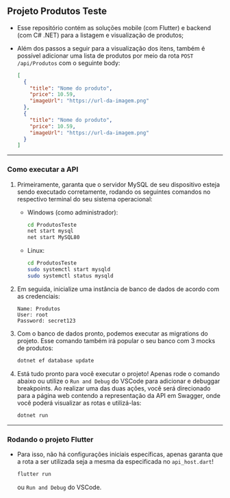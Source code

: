 ## Projeto Produtos Teste

- Esse repositório contém as soluções mobile (com Flutter) e backend (com C# .NET) para a listagem e visualização de produtos;
- Além dos passos a seguir para a visualização dos itens, também é possível adicionar uma lista de produtos por meio da rota `POST` `/api/Produtos` com o seguinte body:

  ```json
  [
    {
      "title": "Nome do produto",
      "price": 10.59,
      "imageUrl": "https://url-da-imagem.png"
    },
    {
      "title": "Nome do produto",
      "price": 10.59,
      "imageUrl": "https://url-da-imagem.png"
    }
  ]
  ```

___

### Como executar a API

1. Primeiramente, garanta que o servidor MySQL de seu dispositivo esteja sendo executado corretamente, rodando os seguintes comandos no respectivo terminal do seu sistema operacional:

    - Windows (como administrador):
      ```sh
      cd ProdutosTeste
      net start mysql
      net start MySQL80
      ```

    - Linux:
      ```sh
      cd ProdutosTeste
      sudo systemctl start mysqld
      sudo systemctl status mysqld
      ```

2. Em seguida, inicialize uma instância de banco de dados de acordo com as credenciais:

    ```
    Name: Produtos
    User: root
    Password: secret123
    ```

3. Com o banco de dados pronto, podemos executar as migrations do projeto. Esse comando também irá popular o seu banco com 3 mocks de produtos:

    ```sh
    dotnet ef database update
    ```

4. Está tudo pronto para você executar o projeto! Apenas rode o comando abaixo ou utilize o `Run and Debug` do VSCode para adicionar e debuggar breakpoints. Ao realizar uma das duas ações, você será direcionado para a página web contendo a representação da API em Swagger, onde você poderá visualizar as rotas e utilizá-las:

    ```sh
    dotnet run
    ```

___

### Rodando o projeto Flutter

- Para isso, não há configurações iniciais específicas, apenas garanta que a rota a ser utilizada seja a mesma da especificada no `api_host.dart`!

  ```sh
  flutter run
  ```

  ou `Run and Debug` do VSCode.
